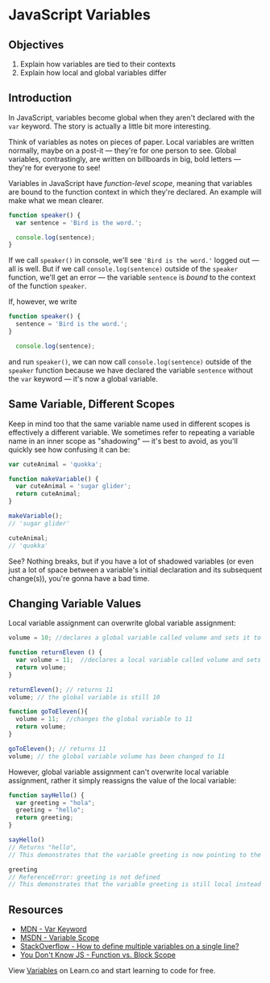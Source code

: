 # JavaScript Variables

## Objectives

1. Explain how variables are tied to their contexts
2. Explain how local and global variables differ

## Introduction

In JavaScript, variables become global when they aren't declared with the `var` keyword. The story is actually a little bit more interesting.

Think of variables as notes on pieces of paper. Local variables are written normally, maybe on a post-it — they're for one person to see. Global variables, contrastingly, are written on billboards in big, bold letters — they're for everyone to see!

Variables in JavaScript have _function-level scope_, meaning that variables are bound to the function context in which they're declared. An example will make what we mean clearer.

``` javascript
function speaker() {
  var sentence = 'Bird is the word.';

  console.log(sentence);
}
```

If we call `speaker()` in console, we'll see `'Bird is the word.'` logged out — all is well. But if we call `console.log(sentence)` outside of the `speaker` function, we'll get an error — the variable `sentence` is _bound_ to the context of the function `speaker`.

If, however, we write

``` javascript
function speaker() {
  sentence = 'Bird is the word.';
}

  console.log(sentence);
```

and run `speaker()`, we can now call `console.log(sentence)` outside of the `speaker` function because we have declared the variable `sentence` without the `var` keyword — it's now a global variable.

## Same Variable, Different Scopes

Keep in mind too that the same variable name used in different scopes is effectively a different variable. We sometimes refer to repeating a variable name in an inner scope as "shadowing" — it's best to avoid, as you'll quickly see how confusing it can be:

``` javascript
var cuteAnimal = 'quokka';

function makeVariable() {
  var cuteAnimal = 'sugar glider';
  return cuteAnimal;
}

makeVariable();
// 'sugar glider'

cuteAnimal;
// 'quokka'

```

See? Nothing breaks, but if you have a lot of shadowed variables (or even just a lot of space between a variable's initial declaration and its subsequent change(s)), you're gonna have a bad time.

## Changing Variable Values

Local variable assignment can overwrite global variable assignment:

```javascript
volume = 10; //declares a global variable called volume and sets it to 10

function returnEleven () {
  var volume = 11;  //declares a local variable called volume and sets it to 11
  return volume;
}

returnEleven(); // returns 11
volume; // the global variable is still 10

function goToEleven(){
  volume = 11;  //changes the global variable to 11
  return volume;
}

goToEleven(); // returns 11
volume; // the global variable volume has been changed to 11
```

However, global variable assignment can't overwrite local variable assignment, rather it simply reassigns the value of the local variable:

```javascript
function sayHello() {
  var greeting = "hola";
  greeting = "hello";
  return greeting;
}

sayHello()
// Returns "hello",
// This demonstrates that the variable greeting is now pointing to the string "hello" instead of "hola"

greeting
// ReferenceError: greeting is not defined
// This demonstrates that the variable greeting is still local instead of global
```

## Resources

* [MDN - Var Keyword](https://developer.mozilla.org/en-US/docs/Web/JavaScript/Reference/Statements/var)
* [MSDN - Variable Scope](https://msdn.microsoft.com/library/bzt2dkta(v=vs.94).aspx)
* [StackOverflow - How to define multiple variables on a single line?](http://stackoverflow.com/q/4166785/2890716)
* [You Don't Know JS - Function vs. Block Scope](https://github.com/getify/You-Dont-Know-JS/blob/master/scope%20%26%20closures/ch3.md)

<p class='util--hide'>View <a href='https://learn.co/lessons/skills-based-js-intro-to-variables'>Variables</a> on Learn.co and start learning to code for free.</p>
